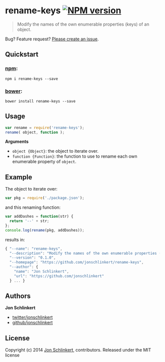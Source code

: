 # rename-keys [![NPM version](https://badge.fury.io/js/rename-keys.png)](http://badge.fury.io/js/rename-keys)

> Modify the names of the own enumerable properties (keys) of an object.

Bug? Feature request? [Please create an issue](https://github.com/jonschlinkert/rename-keys/issues).

## Quickstart

### [npm](npmjs.org):

```
npm i rename-keys --save
```

### [bower](https://github.com/bower/bower):

```
bower install rename-keys --save
```

## Usage

```js
var rename = require('rename-keys');
rename( object, function );
```

**Arguments**

* `object {Object}`: the object to iterate over.
* `function {Function}`: the function to use to rename each own enumerable property of `object`.

## Example

The object to iterate over:

```js
var pkg = require('./package.json');
```

and this renaming function:

```js
var addDashes = function(str) {
  return '--' + str;
};
console.log(rename(pkg, addDashes));
```
results in:

```js
{ "--name": "rename-keys",
  "--description": "Modify the names of the own enumerable properties (keys) of an object.",
  "--version": "0.1.0",
  "--homepage": "https://github.com/jonschlinkert/rename-keys",
  "--author": {
    "name": "Jon Schlinkert",
    "url": "https://github.com/jonschlinkert"
  } ... }
```


## Authors

**Jon Schlinkert**

+ [twitter/jonschlinkert](http://twitter.com/jonschlinkert)
+ [github/jonschlinkert](https://github.com/jonschlinkert)


## License
Copyright (c) 2014 [Jon Schlinkert](https://github.com/jonschlinkert), contributors.
Released under the MIT license